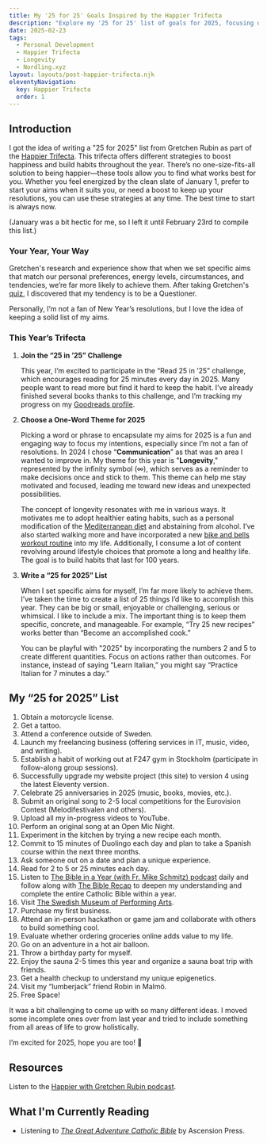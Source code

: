 ```yaml
---
title: My '25 for 25' Goals Inspired by the Happier Trifecta
description: "Explore my '25 for 25' list of goals for 2025, focusing on personal growth and new experiences."
date: 2025-02-23
tags:
  - Personal Development
  - Happier Trifecta
  - Longevity
  - Nordling.xyz
layout: layouts/post-happier-trifecta.njk
eleventyNavigation:
  key: Happier Trifecta
  order: 1
---
```


## Introduction

I got the idea of writing a "25 for 2025" list from Gretchen Rubin as part of the [Happier Trifecta](https://gretchenrubin.com/design-your-year-2025/ "Design Your Year 2025"). This trifecta offers different strategies to boost happiness and build habits throughout the year. There’s no one-size-fits-all solution to being happier—these tools allow you to find what works best for you. Whether you feel energized by the clean slate of January 1, prefer to start your aims when it suits you, or need a boost to keep up your resolutions, you can use these strategies at any time. The best time to start is always now.

(January was a bit hectic for me, so I left it until February 23rd to compile this list.)

### Your Year, Your Way

Gretchen's research and experience show that when we set specific aims that match our personal preferences, energy levels, circumstances, and tendencies, we’re far more likely to achieve them. After taking Gretchen's [quiz](https://gretchenrubin.com/quiz/ "Take the Happiness Quiz"), I discovered that my tendency is to be a Questioner.

Personally, I’m not a fan of New Year’s resolutions, but I love the idea of keeping a solid list of my aims.

### This Year’s Trifecta

1. **Join the “25 in ’25” Challenge**
    
    This year, I’m excited to participate in the “Read 25 in ’25” challenge, which encourages reading for 25 minutes every day in 2025. Many people want to read more but find it hard to keep the habit. I’ve already finished several books thanks to this challenge, and I’m tracking my progress on my [Goodreads profile](https://www.goodreads.com/nordling "View my reading progress").
    
2. **Choose a One-Word Theme for 2025**
    
    Picking a word or phrase to encapsulate my aims for 2025 is a fun and engaging way to focus my intentions, especially since I’m not a fan of resolutions. In 2024 I chose “**Communication**” as that was an area I wanted to improve in. My theme for this year is "**Longevity**," represented by the infinity symbol (∞), which serves as a reminder to make decisions once and stick to them. This theme can help me stay motivated and focused, leading me toward new ideas and unexpected possibilities.
    
    The concept of longevity resonates with me in various ways. It motivates me to adopt healthier eating habits, such as a personal modification of the [Mediterranean diet](https://www.william-russell.com/blog/worlds-healthiest-diets/ "Explore the world's healthiest diets") and abstaining from alcohol. I’ve also started walking more and have incorporated a new [bike and bells workout routine](https://www.youtube.com/playlist?list=PLBJ0TIYiwZzhIPeV2bwTT-DdgAGNtKo8e "YouTube Playlist") into my life. Additionally, I consume a lot of content revolving around lifestyle choices that promote a long and healthy life. The goal is to build habits that last for 100 years.
    
3. **Write a “25 for 2025” List**
    
    When I set specific aims for myself, I’m far more likely to achieve them. I’ve taken the time to create a list of 25 things I’d like to accomplish this year. They can be big or small, enjoyable or challenging, serious or whimsical. I like to include a mix. The important thing is to keep them specific, concrete, and manageable. For example, “Try 25 new recipes” works better than “Become an accomplished cook.”
    
    You can be playful with "2025" by incorporating the numbers 2 and 5 to create different quantities. Focus on actions rather than outcomes. For instance, instead of saying “Learn Italian,” you might say “Practice Italian for 7 minutes a day.”
    

## My “25 for 2025” List

1. Obtain a motorcycle license.
2. Get a tattoo.
3. Attend a conference outside of Sweden.
4. Launch my freelancing business (offering services in IT, music, video, and writing).
5. Establish a habit of working out at F247 gym in Stockholm (participate in follow-along group sessions).
6. Successfully upgrade my website project (this site) to version 4 using the latest Eleventy version.
7. Celebrate 25 anniversaries in 2025 (music, books, movies, etc.).
8. Submit an original song to 2-5 local competitions for the Eurovision Contest (Melodifestivalen and others).
9. Upload all my in-progress videos to YouTube.
10. Perform an original song at an Open Mic Night.
11. Experiment in the kitchen by trying a new recipe each month.
12. Commit to 15 minutes of Duolingo each day and plan to take a Spanish course within the next three months.
13. Ask someone out on a date and plan a unique experience.
14. Read for 2 to 5 or 25 minutes each day.
15. Listen to [The Bible in a Year (with Fr. Mike Schmitz) podcast](https://www.youtube.com/playlist?list=PL0QzUlsjD3k3UnRBLz_Y3DYQGv-mQAqy0 "Daily episodes") daily and follow along with [The Bible Recap](https://www.youtube.com/@TheBibleRecap "YouTube Channel") to deepen my understanding and complete the entire Catholic Bible within a year.
16. Visit [The Swedish Museum of Performing Arts](https://scenkonstmuseet.se/en/about-the-swedish-museum-of-performing-arts/ "Learn more about the museum").
17. Purchase my first business.
18. Attend an in-person hackathon or game jam and collaborate with others to build something cool.
19. Evaluate whether ordering groceries online adds value to my life.
20. Go on an adventure in a hot air balloon.
21. Throw a birthday party for myself.
22. Enjoy the sauna 2-5 times this year and organize a sauna boat trip with friends.
23. Get a health checkup to understand my unique epigenetics.
24. Visit my “lumberjack” friend Robin in Malmö.
25. Free Space!

It was a bit challenging to come up with so many different ideas. I moved some incomplete ones over from last year and tried to include something from all areas of life to grow holistically.

I’m excited for 2025, hope you are too! 🤩

## Resources

Listen to the [Happier with Gretchen Rubin podcast](https://gretchenrubin.com/podcast/revealed-our-25-for-25-lists-of-25-big-amp-small-things-we-want-to-do-in-2025/ "Revealed: Our 25 for 25 Lists of 25 Big & Small Things We Want to Do in 2025").

## What I'm Currently Reading

- Listening to [*The Great Adventure Catholic Bible*](https://ascensionpress.com/collections/the-great-adventure-bible "More information and testimonials from Ascension Press") by Ascension Press.

